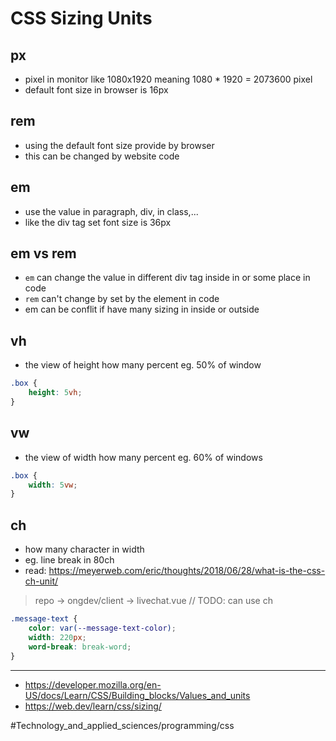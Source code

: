 # CSS Sizing Units

## px

- pixel in monitor like 1080x1920 meaning 1080 \* 1920 = 2073600 pixel
- default font size in browser is 16px

## rem

- using the default font size provide by browser
- this can be changed by website code

## em

- use the value in paragraph, div, in class,...
- like the div tag set font size is 36px

## em vs rem

- `em` can change the value in different div tag inside in or some place in code
- `rem` can't change by set by the element in code
- em can be conflit if have many sizing in inside or outside

## vh

- the view of height how many percent eg. 50% of window

```css
.box {
	height: 5vh;
}
```

## vw

- the view of width how many percent eg. 60% of windows

```css
.box {
	width: 5vw;
}
```

## ch

- how many character in width
- eg. line break in 80ch
- read: https://meyerweb.com/eric/thoughts/2018/06/28/what-is-the-css-ch-unit/

> repo -> ongdev/client -> livechat.vue
> // TODO: can use ch

```css
.message-text {
	color: var(--message-text-color);
	width: 220px;
	word-break: break-word;
}
```

---

- https://developer.mozilla.org/en-US/docs/Learn/CSS/Building_blocks/Values_and_units
- https://web.dev/learn/css/sizing/

#Technology_and_applied_sciences/programming/css